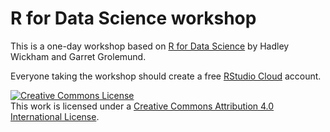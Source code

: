 # R for Data Science workshop

This is a one-day workshop based on [R for Data Science](https://r4ds.had.co.nz/) by Hadley Wickham and Garret Grolemund.

Everyone taking the workshop should create a free [RStudio Cloud](https://rstudio.cloud/) account.

<a rel="license" href="http://creativecommons.org/licenses/by/4.0/"><img alt="Creative Commons License" style="border-width:0" src="https://i.creativecommons.org/l/by/4.0/88x31.png" /></a><br />This work is licensed under a <a rel="license" href="http://creativecommons.org/licenses/by/4.0/">Creative Commons Attribution 4.0 International License</a>.
